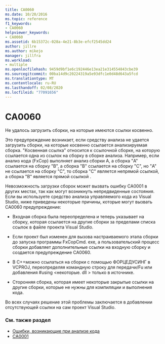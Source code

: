 ```yaml
---
title: CA0060
ms.date: 10/20/2016
ms.topic: reference
f1_keywords:
- CA0060
helpviewer_keywords:
- CA0060
ms.assetid: 6b15372c-028a-4e21-8b3e-efcf2545dd24
author: jillre
ms.author: mikejo
manager: jillfra
ms.workload:
- multiple
ms.openlocfilehash: 9459d9bf1e6c192446e13ea21e314554843cbe39
ms.sourcegitcommit: 00ba14d9c20224319a5e93dfc1e0d48d643a5fcd
ms.translationtype: MT
ms.contentlocale: ru-RU
ms.lasthandoff: 02/08/2020
ms.locfileid: "77091656"
---
```

# <a name="ca0060"></a>CA0060

Не удалось загрузить сборки, на которые имеются ссылки косвенно.

Это предупреждение возникает, если средству анализа не удается загрузить сборки, на которые косвенно ссылается анализируемая сборка. "Косвенная ссылка" относится к ссылочной сборке, на которую ссылается одна из ссылок на сборку в сборке анализа. Например, если анализ кода (FxCop) выполняет анализ сборки A, а сборка "A" ссылается на сборку "B", а сборка "B" ссылается на сборку "C", но "A" не ссылается на сборку "C", то сборка "C" является непрямой ссылкой, а сборка "B" является прямой ссылкой .

Невозможность загрузки сборок может вызвать ошибку CA0001 в других местах, так как могут возникнуть непредвиденные состояния. Если вы используете средство анализа управляемого кода из Visual Studio, ниже приведены некоторые причины, которые могут вызвать CA0060 предупреждение:

- Входная сборка была переопределена и теперь указывает на сборку, которая ссылается на другие сборки за пределами списка ссылок в файле проекта Visual Studio.

- Если проект был изменен для вызова настраиваемого этапа сборки до запуска программы FxCopCmd. exe, а пользовательский процесс сборки добавляет дополнительные ссылки на входную сборку и создается предупреждение CA0060.

- В C++можно ссылаться на сборки с помощью ФОРЦЕДУСИНГ в VCPROJ, переопределяя командную строку для передачи/Fu или добавления #using \<некоторые. dll > только в источнике.

- Сторонняя сборка, которая имеет некоторые закрытые ссылки на другие сборки, которые не нужны для компиляции и выполнения кода.

Во всех случаях решение этой проблемы заключается в добавлении отсутствующей ссылки на сам проект Visual Studio.

### <a name="see-also"></a>См. также раздел

- [Ошибки, возникающие при анализе кода](../code-quality/code-analysis-application-errors.md)
- [CA0001](ca0001.md)
